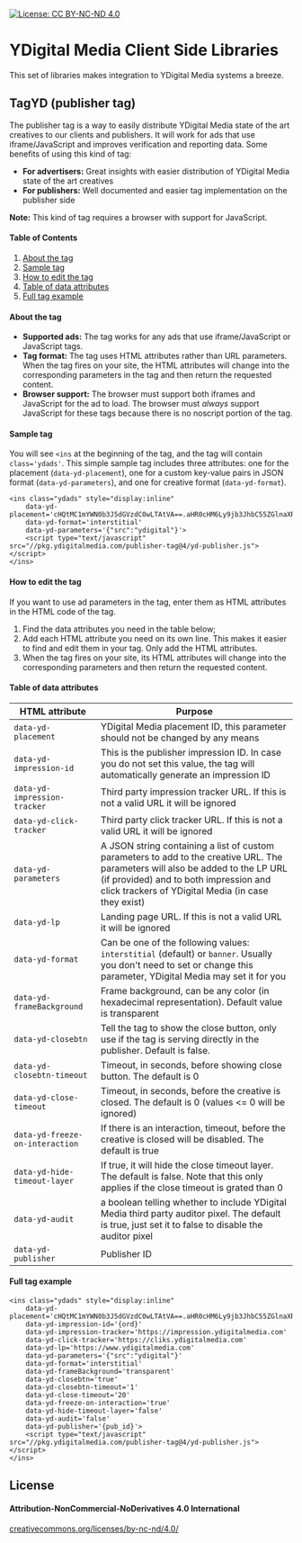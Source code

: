 
[![License: CC BY-NC-ND 4.0](https://licensebuttons.net/l/by-nc-nd/4.0/80x15.png)](https://creativecommons.org/licenses/by-nc-nd/4.0/)


YDigital Media Client Side Libraries
====

This set of libraries makes integration to YDigital Media systems a breeze.



## TagYD (publisher tag)
The publisher tag is a way to easily distribute YDigital Media state of the art creatives to our clients and publishers. It will work for ads that use iframe/JavaScript and improves verification and reporting data. Some benefits of using this kind of tag:

* **For advertisers:** Great insights with easier distribution of YDigital Media state of the art creatives
* **For publishers:** Well documented and easier tag implementation on the publisher side

**Note:** This kind of tag requires a browser with support for JavaScript.


#### Table of Contents
1. [About the tag](#about-the-tag)
2. [Sample tag](#sample-tag)
3. [How to edit the tag](#how-to-edit-the-tag)
4. [Table of data attributes](#table-of-data-attributes)
5. [Full tag example](#full-tag-example)



#### About the tag
*   **Supported ads:**  The tag works for any ads that use iframe/JavaScript or JavaScript tags.
*   **Tag format:**  The tag uses HTML attributes rather than URL parameters. When the tag fires on your site, the HTML attributes will change into the corresponding parameters in the tag and then return the requested content.
*   **Browser support:**  The browser must support both iframes and JavaScript for the ad to load. The browser must  _always_  support JavaScript for these tags because there is no noscript portion of the tag.



#### Sample tag
You will see `<ins` at the beginning of the tag, and the tag will contain `class='ydads'`.
This simple sample tag includes three attributes: one for the placement (`data-yd-placement`), one for a custom key-value pairs in JSON format (`data-yd-parameters`), and one for creative format (`data-yd-format`).
```
<ins class="ydads" style="display:inline"
    data-yd-placement='cHQtMC1mYWN0b3J5dGVzdC0wLTAtVA==.aHR0cHM6Ly9jb3JhbC55ZGlnaXRhbG1lZGlhLmNvbS9jb3Jkb2FubzIwMTgv.'
    data-yd-format='interstitial'
    data-yd-parameters='{"src":"ydigital"}'>
    <script type="text/javascript" src="//pkg.ydigitalmedia.com/publisher-tag@4/yd-publisher.js"></script>
</ins>
```



#### How to edit the tag
If you want to use ad parameters in the tag, enter them as HTML attributes in the HTML code of the tag.
1.  Find the data attributes you need in the table below;
2.  Add each HTML attribute you need on its own line. This makes it easier to find and edit them in your tag. Only add the HTML attributes.
3.  When the tag fires on your site, its HTML attributes will change into the corresponding parameters and then return the requested content.



#### Table of data attributes

|HTML attribute               |Purpose                                                                                                                                                                                                                         |
|-----------------------------|---------------------------------------------------------------------------------------------------------------------------------------------------------------------------------------------------------------------------------------------------------------|
|`data-yd-placement`          |YDigital Media placement ID, this parameter should not be changed by any means                                                                                                                                                  |
|`data-yd-impression-id`      |This is the publisher impression ID. In case you do not set this value, the tag will automatically generate an impression ID                                                                                                    |
|`data-yd-impression-tracker` |Third party impression tracker URL. If this is not a valid URL it will be ignored                                                                                                                                               |
|`data-yd-click-tracker`      |Third party click tracker URL. If this is not a valid URL it will be ignored                                                                                                                                                    |
|`data-yd-parameters`         |A JSON string containing a list of custom parameters to add to the creative URL. The parameters will also be added to the LP URL (if provided) and to both impression and click trackers of YDigital Media (in case they exist)|
|`data-yd-lp`                 |Landing page URL. If this is not a valid URL it will be ignored                                                                                                                                                                 |
|`data-yd-format`             |Can be one of the following values: `interstitial` (default) or `banner`. Usually you don't need to set or change this parameter, YDigital Media may set it for you                                                             |
|`data-yd-frameBackground`    |Frame background, can be any color (in hexadecimal representation). Default value is transparent                                                                                                                                |
|`data-yd-closebtn`           |Tell the tag to show the close button, only use if the tag is serving directly in the publisher. Default is false.                                                                                                              |
|`data-yd-closebtn-timeout`   |Timeout, in seconds, before showing close button. The default is 0                                                                                                                                                              |
|`data-yd-close-timeout`      |Timeout, in seconds, before the creative is closed. The default is 0 (values <= 0 will be ignored)                                                                                                                              |
|`data-yd-freeze-on-interaction` |If there is an interaction, timeout, before the creative is closed will be disabled. The default is true
|`data-yd-hide-timeout-layer`    |If true, it will hide the close timeout layer. The default is false. Note that this only applies if the close timeout is grated than 0                                                                                        |
|`data-yd-audit`                 |a boolean telling whether to include YDigital Media third party auditor pixel. The default is true, just set it to false to disable the auditor pixel                                                                     |
|`data-yd-publisher`             |Publisher ID                                                                                                                                                                                                                    |



#### Full tag example
```
<ins class="ydads" style="display:inline"
    data-yd-placement='cHQtMC1mYWN0b3J5dGVzdC0wLTAtVA==.aHR0cHM6Ly9jb3JhbC55ZGlnaXRhbG1lZGlhLmNvbS9jb3Jkb2FubzIwMTgv.'
    data-yd-impression-id='{ord}'
    data-yd-impression-tracker='https://impression.ydigitalmedia.com'
    data-yd-click-tracker='https://cliks.ydigitalmedia.com'
    data-yd-lp='https://www.ydigitalmedia.com'
    data-yd-parameters='{"src":"ydigital"}'
    data-yd-format='interstitial'
    data-yd-frameBackground='transparent'
    data-yd-closebtn='true'
    data-yd-closebtn-timeout='1'
    data-yd-close-timeout='20'
    data-yd-freeze-on-interaction='true'
    data-yd-hide-timeout-layer='false'
    data-yd-audit='false'
    data-yd-publisher='{pub_id}'>
    <script type="text/javascript" src="//pkg.ydigitalmedia.com/publisher-tag@4/yd-publisher.js"></script>
</ins>
```




## License
#### Attribution-NonCommercial-NoDerivatives 4.0 International
[creativecommons.org/licenses/by-nc-nd/4.0/](https://creativecommons.org/licenses/by-nc-nd/4.0/)
